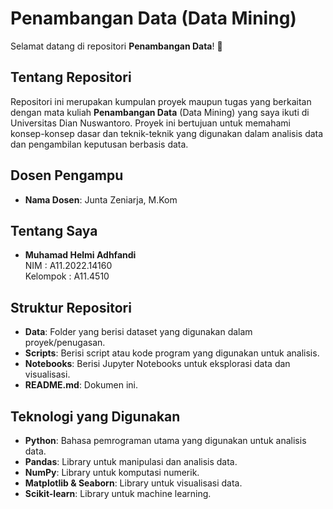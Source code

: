 # Penambangan Data (Data Mining)

Selamat datang di repositori **Penambangan Data**! 🎉

## Tentang Repositori
Repositori ini merupakan kumpulan proyek maupun tugas yang berkaitan dengan mata kuliah **Penambangan Data** (Data Mining) yang saya ikuti di Universitas Dian Nuswantoro. Proyek ini bertujuan untuk memahami konsep-konsep dasar dan teknik-teknik yang digunakan dalam analisis data dan pengambilan keputusan berbasis data.

## Dosen Pengampu
- **Nama Dosen**: Junta Zeniarja, M.Kom

## Tentang Saya
- **Muhamad Helmi Adhfandi**  
  NIM : A11.2022.14160  
  Kelompok : A11.4510

## Struktur Repositori
- **Data**: Folder yang berisi dataset yang digunakan dalam proyek/penugasan.
- **Scripts**: Berisi script atau kode program yang digunakan untuk analisis.
- **Notebooks**: Berisi Jupyter Notebooks untuk eksplorasi data dan visualisasi.
- **README.md**: Dokumen ini.

## Teknologi yang Digunakan
- **Python**: Bahasa pemrograman utama yang digunakan untuk analisis data.
- **Pandas**: Library untuk manipulasi dan analisis data.
- **NumPy**: Library untuk komputasi numerik.
- **Matplotlib & Seaborn**: Library untuk visualisasi data.
- **Scikit-learn**: Library untuk machine learning.
